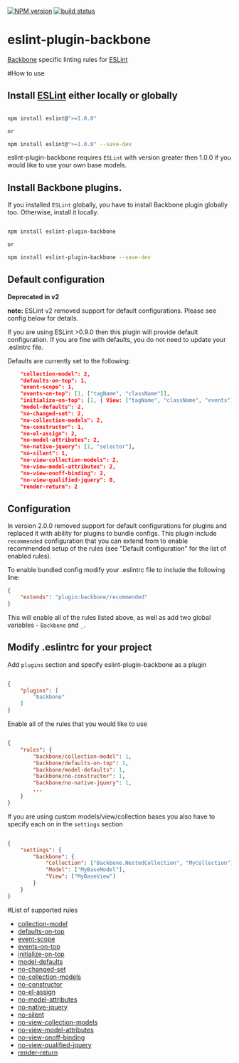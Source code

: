 [![NPM version][npm-image]][npm-url]
[![build status][travis-image]][travis-url]

eslint-plugin-backbone
======================

[Backbone](http://backbonejs.org) specific linting rules for [ESLint](http://www.eslint.org)

#How to use

## Install [ESLint](https://www.github.com/eslint/eslint) either locally or globally

```bash

npm install eslint@">=1.0.0"

or

npm install eslint@">=1.0.0" --save-dev
```

eslint-plugin-backbone requires `ESLint` with version greater then 1.0.0 if you would like to use your own base models.

## Install Backbone plugins.
If you installed `ESLint` globally, you have to install Backbone plugin globally too. Otherwise, install it locally.

```bash

npm install eslint-plugin-backbone

or

npm install eslint-plugin-backbone --save-dev
```

## Default configuration

**Deprecated in v2**

**note:** ESLint v2 removed support for default configurations. Please see config below for details.

If you are using ESLint >0.9.0 then this plugin will provide default configuration. If you are fine with defaults, you do not need to update your .eslintrc file.

Defaults are currently set to the following:

```json
    "collection-model": 2,
    "defaults-on-top": 1,
    "event-scope": 1,
    "events-on-top": [1, ["tagName", "className"]],
    "initialize-on-top": [1, { View: ["tagName", "className", "events"], Model: ["defaults", "url", "urlRoot"], Collection: ["model", "url"] }],
    "model-defaults": 2,
    "no-changed-set": 2,
    "no-collection-models": 2,
    "no-constructor": 1,
    "no-el-assign": 2,
    "no-model-attributes": 2,
    "no-native-jquery": [1, "selector"],
    "no-silent": 1,
    "no-view-collection-models": 2,
    "no-view-model-attributes": 2,
    "no-view-onoff-binding": 2,
    "no-view-qualified-jquery": 0,
    "render-return": 2
```

## Configuration

In version 2.0.0 removed support for default configurations for plugins and replaced it with ability for plugins to bundle configs. This plugin include `recommended` 
configuration that you can extend from to enable recommended setup of the rules (see "Default configuration" for the list of enabled rules).

To enable bundled config modify your .eslintrc file to include the following line:

```json
{
    "extends": "plugin:backbone/recommended"
}
```

This will enable all of the rules listed above, as well as add two global variables - `Backbone` and `_`.

## Modify .eslintrc for your project

Add `plugins` section and specify eslint-plugin-backbone as a plugin

```json

{
    "plugins": [
        "backbone"
    ]
}
```

Enable all of the rules that you would like to use

```json

{
    "rules": {
        "backbone/collection-model": 1,
        "backbone/defaults-on-top": 1,
        "backbone/model-defaults": 1,
        "backbone/no-constructor": 1,
        "backbone/no-native-jquery": 1,
        ...
    }
}
```

If you are using custom models/view/collection bases you also have to specify each on in the `settings` section

```json

{
    "settings": {
        "backbone": {
            "Collection": ["Backbone.NestedCollection", "MyCollection"],
            "Model": ["MyBaseModel"],
            "View": ["MyBaseView"]
        }
    }
}
```

#List of supported rules

* [collection-model](docs/rules/collection-model.md)
* [defaults-on-top](docs/rules/defaults-on-top.md)
* [event-scope](docs/rules/event-scope.md)
* [events-on-top](docs/rules/events-on-top.md)
* [initialize-on-top](docs/rules/initialize-on-top.md)
* [model-defaults](docs/rules/model-defaults.md)
* [no-changed-set](/docs/rules/no-changed-set.md)
* [no-collection-models](/docs/rules/no-collection-models.md)
* [no-constructor](docs/rules/no-constructor.md)
* [no-el-assign](docs/rules/no-el-assign.md)
* [no-model-attributes](docs/rules/no-model-attributes.md)
* [no-native-jquery](docs/rules/no-native-jquery.md)
* [no-silent](docs/rules/no-silent.md)
* [no-view-collection-models](docs/rules/no-view-collection-models.md)
* [no-view-model-attributes](docs/rules/no-view-model-attributes.md)
* [no-view-onoff-binding](docs/rules/no-view-onoff-binding.md)
* [no-view-qualified-jquery](docs/rules/no-view-qualified-jquery.md)
* [render-return](docs/rules/render-return.md)

[npm-image]: https://img.shields.io/npm/v/eslint-plugin-backbone.svg?style=flat-square
[npm-url]: https://npmjs.org/package/eslint-plugin-backbone
[travis-image]: https://img.shields.io/travis/ilyavolodin/eslint-plugin-backbone/master.svg?style=flat-square
[travis-url]: https://travis-ci.org/ilyavolodin/eslint-plugin-backbone
